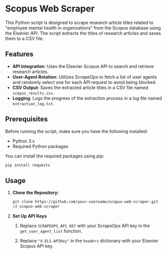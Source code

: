 # Scopus Web Scraper

This Python script is designed to scrape research article titles related to "employee mental health in organizations" from the Scopus database using the Elsevier API. The script extracts the titles of research articles and saves them to a CSV file.

## Features

- **API Integration**: Uses the Elsevier Scopus API to search and retrieve research articles.
- **User-Agent Rotation**: Utilizes ScrapeOps to fetch a list of user agents and randomly select one for each API request to avoid being blocked.
- **CSV Output**: Saves the extracted article titles in a CSV file named `scopus_results.csv`.
- **Logging**: Logs the progress of the extraction process in a log file named `extraction_log.txt`.

## Prerequisites

Before running the script, make sure you have the following installed:

- Python 3.x
- Required Python packages

You can install the required packages using pip:

```bash
pip install requests
```
## Usage

1. **Clone the Repository:**

   ```bash
   git clone https://github.com/your-username/scopus-web-scraper.git
   cd scopus-web-scraper
   ```
2. **Set Up API Keys**

    1. Replace `SCRAPEOPS_API_KEY` with your ScrapeOps API key in the `get_user_agent_list` function.

    2. Replace `"X-ELS-APIKey"` in the `headers` dictionary with your Elsevier Scopus API key.

